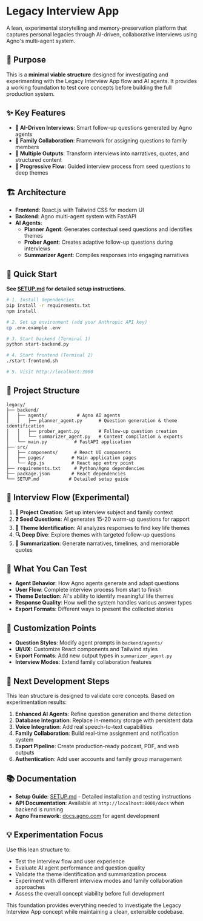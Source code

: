 # Legacy Interview App

A lean, experimental storytelling and memory-preservation platform that captures personal legacies through AI-driven, collaborative interviews using Agno's multi-agent system.

## 🎯 Purpose

This is a **minimal viable structure** designed for investigating and experimenting with the Legacy Interview App flow and AI agents. It provides a working foundation to test core concepts before building the full production system.

## ✨ Key Features

- **🤖 AI-Driven Interviews**: Smart follow-up questions generated by Agno agents
- **👥 Family Collaboration**: Framework for assigning questions to family members
- **📄 Multiple Outputs**: Transform interviews into narratives, quotes, and structured content
- **🔄 Progressive Flow**: Guided interview process from seed questions to deep themes

## 🏗️ Architecture

- **Frontend**: React.js with Tailwind CSS for modern UI
- **Backend**: Agno multi-agent system with FastAPI
- **AI Agents**: 
  - **Planner Agent**: Generates contextual seed questions and identifies themes
  - **Prober Agent**: Creates adaptive follow-up questions during interviews
  - **Summarizer Agent**: Compiles responses into engaging narratives

## 🚀 Quick Start

**See [SETUP.md](SETUP.md) for detailed setup instructions.**

```bash
# 1. Install dependencies
pip install -r requirements.txt
npm install

# 2. Set up environment (add your Anthropic API key)
cp .env.example .env

# 3. Start backend (Terminal 1)
python start-backend.py

# 4. Start frontend (Terminal 2) 
./start-frontend.sh

# 5. Visit http://localhost:3000
```

## 📁 Project Structure

```
legacy/
├── backend/
│   ├── agents/           # Agno AI agents
│   │   ├── planner_agent.py      # Question generation & theme identification
│   │   ├── prober_agent.py       # Follow-up question creation  
│   │   └── summarizer_agent.py   # Content compilation & exports
│   └── main.py          # FastAPI application
├── src/
│   ├── components/      # React UI components
│   ├── pages/          # Main application pages
│   └── App.js          # React app entry point
├── requirements.txt     # Python/Agno dependencies
├── package.json        # React dependencies
└── SETUP.md           # Detailed setup guide
```

## 🔄 Interview Flow (Experimental)

1. **📝 Project Creation**: Set up interview subject and family context
2. **❓ Seed Questions**: AI generates 15-20 warm-up questions for rapport
3. **🎯 Theme Identification**: AI analyzes responses to find key life themes  
4. **🔍 Deep Dive**: Explore themes with targeted follow-up questions
5. **📖 Summarization**: Generate narratives, timelines, and memorable quotes

## 🧪 What You Can Test

- **Agent Behavior**: How Agno agents generate and adapt questions
- **User Flow**: Complete interview process from start to finish
- **Theme Detection**: AI's ability to identify meaningful life themes
- **Response Quality**: How well the system handles various answer types
- **Export Formats**: Different ways to present the collected stories

## 🔧 Customization Points

- **Question Styles**: Modify agent prompts in `backend/agents/`
- **UI/UX**: Customize React components and Tailwind styles
- **Export Formats**: Add new output types in `summarizer_agent.py`
- **Interview Modes**: Extend family collaboration features

## 🎯 Next Development Steps

This lean structure is designed to validate core concepts. Based on experimentation results:

1. **Enhanced AI Agents**: Refine question generation and theme detection
2. **Database Integration**: Replace in-memory storage with persistent data
3. **Voice Integration**: Add real speech-to-text capabilities  
4. **Family Collaboration**: Build real-time assignment and notification system
5. **Export Pipeline**: Create production-ready podcast, PDF, and web outputs
6. **Authentication**: Add user accounts and family group management

## 📚 Documentation

- **Setup Guide**: [SETUP.md](SETUP.md) - Detailed installation and testing instructions
- **API Documentation**: Available at `http://localhost:8000/docs` when backend is running
- **Agno Framework**: [docs.agno.com](https://docs.agno.com) for agent development

## 💡 Experimentation Focus

Use this lean structure to:
- Test the interview flow and user experience
- Evaluate AI agent performance and question quality
- Validate the theme identification and summarization process
- Experiment with different interview modes and family collaboration approaches
- Assess the overall concept viability before full development

This foundation provides everything needed to investigate the Legacy Interview App concept while maintaining a clean, extensible codebase.
